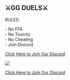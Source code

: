 ⚔️GG DUELS⚔️
------------

RULES:

\- No FFA  
\- No Toxicity  
\- No Cheating  
\- Join Discord

[Click Here to Join Our Discord](https://discord.gg/B23MamYQde)

![](https://cdn.discordapp.com/attachments/1029391012499570759/1143241362410582157/636e0a6a49cf127bf92de1e2_icon_clyde_blurple_RGB.png)

[Click Here to Join Our Discord](https://discord.gg/B23MamYQde)
